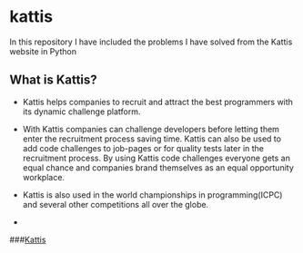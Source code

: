 # kattis
In this repository I have included the problems I have solved from the Kattis website in Python

## What is Kattis?
- Kattis helps companies to recruit and attract the best programmers with its dynamic challenge platform.

- With Kattis companies can challenge developers before letting them enter the recruitment process saving time. Kattis can also be used to add code challenges to job-pages or for quality tests later in the recruitment process. By using Kattis code challenges everyone gets an equal chance and companies brand themselves as an equal opportunity workplace.

- Kattis is also used in the world championships in programming(ICPC) and several other competitions all over the globe.
- 
###[Kattis](https://open.kattis.com/)
